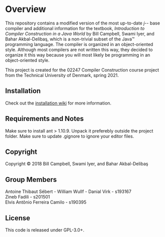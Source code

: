 # Overview

This repository contains a modified version of the most up-to-date _j--_ base compiler and
additional information for the textbook, _Introduction to Compiler
Construction in a Java World_ by Bill Campbell, Swami Iyer, and 
Bahar Akbal-Deliba&#351;, which is a non-trivial subset of the Java&trade;
programming language. The compiler is organized in an object-oriented style.
Although most compilers are not written this way, they decided to organize it
this way because you will most likely be programming in an object-oriented style.

This project is created for the 02247 Compiler Construction course project from
the Technical University of Denmark, spring 2021.

## Installation

Check out the [installation wiki](https://github.com/umbcsops/j--/wiki/Installation)
for more information.

## Requirements and Notes

Make sure to install ant > 1.10.9. Unpack it preferebly outside the project folder. 
Make sure to update .gignore to ignore your editor files.

## Copyright

Copyright &copy; 2018 Bill Campbell, Swami Iyer, and Bahar Akbal-Deliba&#351;

## Group Members

Antoine Thibaut Sébert -
William Wullf - 
Danial Virk - s193167  
Zineb Fadili - s201501  
Elvis Antônio Ferreira Camilo - s190395  

## License

This code is released under GPL-3.0+.

